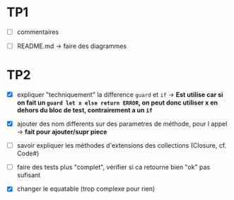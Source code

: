 # TP1 

- [ ] commentaires

- [ ] README.md -> faire des diagrammes

# TP2 

- [x] expliquer "techniquement" la difference `guard` et `if` -> **Est utilise car si on fait un `guard let x else return ERROR`, on peut donc utiliser x en dehors du bloc de test, contrairement a un `if`**

- [x] ajouter des nom differents sur des parametres de méthode, pour l appel -> **fait pour ajouter/supr piece**

- [ ] savoir expliquer les méthodes d'extensions des collections (Closure, cf. Code#)

- [ ] faire des tests plus "complet", vérifier si ca retourne bien "ok" pas sufisant

- [x] changer le equatable (trop complexe pour rien)
